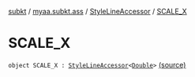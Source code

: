[subkt](../../index.md) / [myaa.subkt.ass](../index.md) / [StyleLineAccessor](index.md) / [SCALE_X](./-s-c-a-l-e_-x.md)

# SCALE_X

`object SCALE_X : `[`StyleLineAccessor`](index.md)`<`[`Double`](https://kotlinlang.org/api/latest/jvm/stdlib/kotlin/-double/index.html)`>` [(source)](https://github.com/Myaamori/SubKt/blob/0.1.12/src/main/kotlin/myaa/subkt/ass/parser.kt#L512)